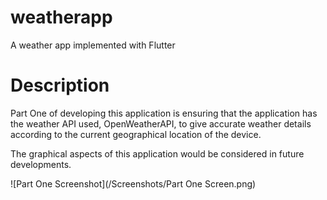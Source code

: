 # weatherapp

A weather app implemented with Flutter


# Description

Part One of developing this application is ensuring that the application has the weather API used, OpenWeatherAPI, to give accurate weather details according to the current geographical location of the device.

The graphical aspects of this application would be considered in future developments.

![Part One Screenshot](/Screenshots/Part One Screen.png)


